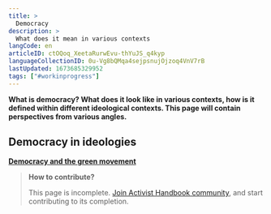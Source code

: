 ```yaml
---
title: >
  Democracy
description: >
  What does it mean in various contexts
langCode: en
articleID: ctOQoq_XeetaRurwEvu-thYuJS_q4kyp
languageCollectionID: 0u-Vg8bQMqa4sejpsnujOjzoq4VnV7rB
lastUpdated: 1673685329952
tags: ["#workinprogress"]
---
```


**What is democracy? What does it look like in various contexts, how is it defined within different ideological contexts. This page will contain perspectives from various angles.**

## **Democracy in ideologies**

[**Democracy and the green movement**](/getting-started/democracy/greens)

> **How to contribute?**
> 
> This page is incomplete. [Join Activist Handbook community](/join), and start contributing to its completion.